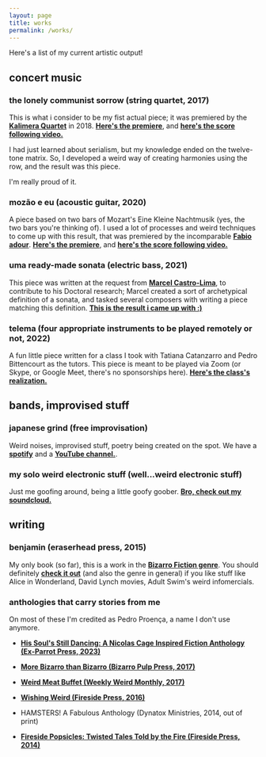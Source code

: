 ```yaml
---
layout: page
title: works
permalink: /works/
---
```


Here's a list of my current artistic output!

## concert music

### the lonely communist sorrow (string quartet, 2017)

This is what i consider to be my fist actual piece; it was premiered by the **[Kalimera Quartet](https://www.facebook.com/tomaz.piressoares.5)** in 2018. **[Here's the premiere](https://www.youtube.com/watch?v=wmVFpan-_lU)**, and **[here's the score following video.](https://www.youtube.com/watch?v=tMmAPBRj-k8)**

I had just learned about serialism, but my knowledge ended on the twelve-tone matrix. So, I developed a weird way of creating harmonies using the row, and the result was this piece.

I'm really proud of it.

### mozão e eu (acoustic guitar, 2020)

A piece based on two bars of Mozart's Eine Kleine Nachtmusik (yes, the two bars you're thinking of). I used a lot of processes and weird techniques to come up with this result, that was premiered by the incomparable **[Fabio adour](https://www.youtube.com/channel/UC4ZhijE9myRsySJYRaZXpJA)**. **[Here's the premiere](https:\\www.youtube.com/watch?v=iWHJuHgGwUk)**, and **[here's the score following video.](https:\\www.youtube.com/watch?v=WzrLT5cld6g)**

### uma ready-made sonata (electric bass, 2021)

This piece was written at the request from **[Marcel Castro-Lima](https://castrolima.com/)**, to contribute to his Doctoral research; Marcel created a sort of archetypical definition of a sonata, and tasked several composers with writing a piece matching this definition. **[This is the result i came up with :)](https:\\www.youtube.com/watch?v=x6gmxbgT9WI)**

### telema (four appropriate instruments to be played remotely or not, 2022)

A fun little piece written for a class I took with Tatiana Catanzarro and Pedro Bittencourt as the tutors. This piece is meant to be played via Zoom (or Skype, or Google Meet, there's no sponsorships here). **[Here's the class's realization.](https://www.youtube.com/watch?v=VhYV_K_8EjA&ab_channel=PedroFaria)**

## bands, improvised stuff

### japanese grind (free improvisation)

Weird noises, improvised stuff, poetry being created on the spot. We have a **[spotify](https:\\open.spotify.com/artist/7bcdki0wCpOK6SFrIM2g70?si=7ua_PX_pRoynQrk8rKwdKg&utm_source=whatsapp&dl_branch=1)** and a **[YouTube channel.](https:\\www.youtube.com/channel/UCEELlEyjU_QREDwguWgvytg)**.

### my solo weird electronic stuff (well...weird electronic stuff)

Just me goofing around, being a little goofy goober. **[Bro, check out my soundcloud.](https://soundcloud.com/pedrofaria89)**

## writing

### benjamin (eraserhead press, 2015)

My only book (so far), this is a work in the **[Bizarro Fiction genre](https://www.bizarrocentral.com/)**. You should definitely **[check it out](https:\\www.amazon.com/-/pt/dp/B0172PA8VG/ref=sr_1_1?__mk_pt_BR=%C3%85M%C3%85%C5%BD%C3%95%C3%91&dchild=1&keywords=benjamin+pedro+proen%C3%A7a&qid=1630590754&sr=8-1)** (and also the genre in general) if you like stuff like Alice in Wonderland, David Lynch movies, Adult Swim's weird infomercials.

### anthologies that carry stories from me

On most of these I'm credited as Pedro Proença, a name I don't use anymore.

- **[His Soul's Still Dancing: A Nicolas Cage Inspired Fiction Anthology (Ex-Parrot Press, 2023)](https://www.amazon.com/His-Souls-Still-Dancing-Anthology/dp/B0C1JCSS6M/ref=sr_1_1?crid=1L8SMAQ7ME7AH&keywords=His+Soul%27+Still+Dancing&qid=1687317779&rnid=2941120011&s=books&sprefix=his+soul%27+still+dancingh%2Caps%2C215&sr=1-1)**

- **[More Bizarro than Bizarro (Bizarro Pulp Press, 2017)](https:\\www.amazon.com/-/pt/dp/B0763GCGD8/ref=sr_1_1?__mk_pt_BR=%C3%85M%C3%85%C5%BD%C3%95%C3%91&dchild=1&keywords=more+bizarro+than+bizarro&qid=1630590874&sr=8-1)**

- **[Weird Meat Buffet (Weekly Weird Monthly, 2017)](https://www.amazon.com/Weird-Meat-Buffet-Andrew-Hilbert-ebook/dp/B06XXY2BTP/ref=sr_1_1?crid=155FHLBU7I7TP&keywords=Weird+Meat+Buffet&qid=1687317907&s=books&sprefix=weird+meat+buffet%2Cstripbooks-intl-ship%2C220&sr=1-1)**

- **[Wishing Weird (Fireside Press, 2016)](https:\\www.amazon.com/-/pt/dp/B01EK9BPXC/ref=sr_1_1?__mk_pt_BR=%C3%85M%C3%85%C5%BD%C3%95%C3%91&dchild=1&keywords=wishing+weird&qid=1630590796&sr=8-1)**

- HAMSTERS! A Fabulous Anthology (Dynatox Ministries, 2014, out of print)

- **[Fireside Popsicles: Twisted Tales Told by the Fire (Fireside Press, 2014)](https:\\www.amazon.com/-/pt/dp/B00JM13SN4/ref=sr_1_1?__mk_pt_BR=%C3%85M%C3%85%C5%BD%C3%95%C3%91&dchild=1&keywords=fireside+popsicles&qid=1630590651&sr=8-1)**






